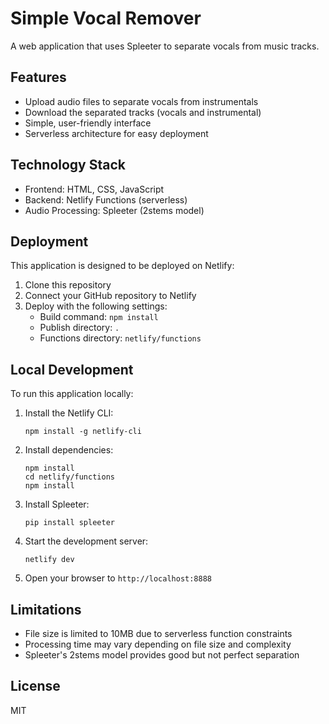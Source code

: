 # Simple Vocal Remover

A web application that uses Spleeter to separate vocals from music tracks.

## Features

- Upload audio files to separate vocals from instrumentals
- Download the separated tracks (vocals and instrumental)
- Simple, user-friendly interface
- Serverless architecture for easy deployment

## Technology Stack

- Frontend: HTML, CSS, JavaScript
- Backend: Netlify Functions (serverless)
- Audio Processing: Spleeter (2stems model)

## Deployment

This application is designed to be deployed on Netlify:

1. Clone this repository
2. Connect your GitHub repository to Netlify
3. Deploy with the following settings:
   - Build command: `npm install`
   - Publish directory: `.`
   - Functions directory: `netlify/functions`

## Local Development

To run this application locally:

1. Install the Netlify CLI:
   ```
   npm install -g netlify-cli
   ```

2. Install dependencies:
   ```
   npm install
   cd netlify/functions
   npm install
   ```

3. Install Spleeter:
   ```
   pip install spleeter
   ```

4. Start the development server:
   ```
   netlify dev
   ```

5. Open your browser to `http://localhost:8888`

## Limitations

- File size is limited to 10MB due to serverless function constraints
- Processing time may vary depending on file size and complexity
- Spleeter's 2stems model provides good but not perfect separation

## License

MIT
